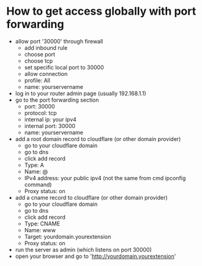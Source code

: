 # How to get access globally with port forwarding

- allow port '30000' through firewall
	- add inbound rule
	- choose port
	- choose tcp
	- set specific local port to 30000
	- allow connection
	- profile: All
	- name: yourservername
- log in to your router admin page (usually 192.168.1.1)
- go to the port forwarding section 
	- port: 30000
	- protocol: tcp
	- internal ip: your ipv4
	- internal port: 30000
	- name: yourservername
- add a root domain record to cloudflare (or other domain provider)
	- go to your cloudflare domain
	- go to dns
	- click add record
	- Type: A
	- Name: @
	- IPv4 address: your public ipv4 (not the same from cmd ipconfig command)
	- Proxy status: on
- add a cname record to cloudflare (or other domain provider)
	- go to your cloudflare domain
	- go to dns
	- click add record
	- Type: CNAME
	- Name: www
	- Target: yourdomain.yourextension
	- Proxy status: on
- run the server as admin (which listens on port 30000)
- open your browser and go to 'http://yourdomain.yourextension'
